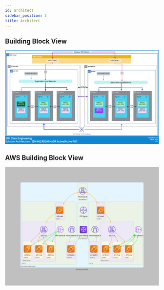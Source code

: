 ```yaml
---
id: architect
sidebar_position: 3
title: Architect
---
```




## Building Block View

![test](./resources/rdqm-hadr-ibmcloud.png)


## AWS Building Block View
![Block View](./aws/assets/mq-rqdm-hadr.png)
